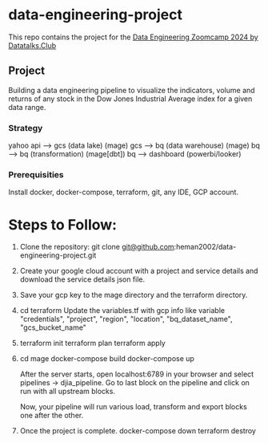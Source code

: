 # data-engineering-project
This repo contains the project for the [Data Engineering Zoomcamp 2024 by Datatalks.Club](https://github.com/DataTalksClub/data-engineering-zoomcamp)

## Project
Building a data engineering pipeline to visualize the indicators, volume and returns of any stock in the Dow Jones Industrial Average index for a given data range.

### Strategy

yahoo api --> gcs (data lake) (mage)
gcs --> bq (data warehouse) (mage)
bq --> bq (transformation) (mage[dbt])
bq --> dashboard (powerbi/looker)

### Prerequisities

Install docker, docker-compose, terraform, git, any IDE, GCP account.

# Steps to Follow:

1.  Clone the repository: git clone git@github.com:heman2002/data-engineering-project.git

2.  Create your google cloud account with a project and service details and download the service details json file.

3.  Save your gcp key to the mage directory and the terraform directory.

4.  cd terraform
    Update the variables.tf with gcp info like variable "credentials", "project", "region", "location", "bq_dataset_name", "gcs_bucket_name"

5.  terraform init
    terraform plan
    terraform apply 
    
6.  cd mage
    docker-compose build
    docker-compose up

    After the server starts, open localhost:6789 in your browser and select pipelines -> djia_pipeline. Go to last block on the pipeline and click on run with all upstream blocks.

    Now, your pipeline will run various load, transform and export blocks one after the other.

7. Once the project is complete.
    docker-compose down 
    terraform destroy